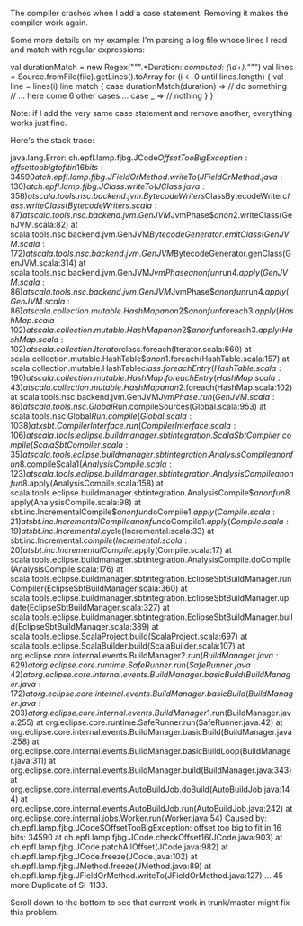 The compiler crashes when I add a case statement. Removing it makes the compiler work again. 

Some more details on my example: I'm parsing a log file whose lines I read and match with regular expressions:

val durationMatch = new Regex(""".*Duration:.*computed: (\d+).*""")
val lines = Source.fromFile(file).getLines().toArray
for (i <- 0 until lines.length) {
      val line = lines(i)
      line match {
        case durationMatch(duration) => // do something
        // ... here come 6 other cases ...
        case _ => // nothing
      }
}


Note: if I add the very same case statement and remove another, everything works just fine. 

Here's the stack trace:

java.lang.Error: ch.epfl.lamp.fjbg.JCode$OffsetTooBigException: offset too big to fit in 16 bits: 34590 
at ch.epfl.lamp.fjbg.JFieldOrMethod.writeTo(JFieldOrMethod.java:130) 
at ch.epfl.lamp.fjbg.JClass.writeTo(JClass.java:358) 
at scala.tools.nsc.backend.jvm.BytecodeWriters$ClassBytecodeWriter$class.writeClass(BytecodeWriters.scala:87) 
at scala.tools.nsc.backend.jvm.GenJVM$JvmPhase$$anon$2.writeClass(GenJVM.scala:82) 
at scala.tools.nsc.backend.jvm.GenJVM$BytecodeGenerator.emitClass(GenJVM.scala:172) 
at scala.tools.nsc.backend.jvm.GenJVM$BytecodeGenerator.genClass(GenJVM.scala:314) 
at scala.tools.nsc.backend.jvm.GenJVM$JvmPhase$$anonfun$run$4.apply(GenJVM.scala:86) 
at scala.tools.nsc.backend.jvm.GenJVM$JvmPhase$$anonfun$run$4.apply(GenJVM.scala:86) 
at scala.collection.mutable.HashMap$$anon$2$$anonfun$foreach$3.apply(HashMap.scala:102) 
at scala.collection.mutable.HashMap$$anon$2$$anonfun$foreach$3.apply(HashMap.scala:102) 
at scala.collection.Iterator$class.foreach(Iterator.scala:660) 
at scala.collection.mutable.HashTable$$anon$1.foreach(HashTable.scala:157) 
at scala.collection.mutable.HashTable$class.foreachEntry(HashTable.scala:190) 
at scala.collection.mutable.HashMap.foreachEntry(HashMap.scala:43) 
at scala.collection.mutable.HashMap$$anon$2.foreach(HashMap.scala:102) 
at scala.tools.nsc.backend.jvm.GenJVM$JvmPhase.run(GenJVM.scala:86) 
at scala.tools.nsc.Global$Run.compileSources(Global.scala:953) 
at scala.tools.nsc.Global$Run.compile(Global.scala:1038) 
at xsbt.CompilerInterface.run(CompilerInterface.scala:106) 
at scala.tools.eclipse.buildmanager.sbtintegration.ScalaSbtCompiler.compile(ScalaSbtCompiler.scala:35) 
at scala.tools.eclipse.buildmanager.sbtintegration.AnalysisCompile$$anonfun$8.compileScala$1(AnalysisCompile.scala:123)
at scala.tools.eclipse.buildmanager.sbtintegration.AnalysisCompile$$anonfun$8.apply(AnalysisCompile.scala:158) 
at scala.tools.eclipse.buildmanager.sbtintegration.AnalysisCompile$$anonfun$8.apply(AnalysisCompile.scala:98) 
at sbt.inc.IncrementalCompile$$anonfun$doCompile$1.apply(Compile.scala:21) 
at sbt.inc.IncrementalCompile$$anonfun$doCompile$1.apply(Compile.scala:19) 
at sbt.inc.Incremental$.cycle(Incremental.scala:33) 
at sbt.inc.Incremental$.compile(Incremental.scala:20) 
at sbt.inc.IncrementalCompile$.apply(Compile.scala:17) 
at scala.tools.eclipse.buildmanager.sbtintegration.AnalysisCompile.doCompile(AnalysisCompile.scala:176) 
at scala.tools.eclipse.buildmanager.sbtintegration.EclipseSbtBuildManager.runCompiler(EclipseSbtBuildManager.scala:360)
at scala.tools.eclipse.buildmanager.sbtintegration.EclipseSbtBuildManager.update(EclipseSbtBuildManager.scala:327) 
at scala.tools.eclipse.buildmanager.sbtintegration.EclipseSbtBuildManager.build(EclipseSbtBuildManager.scala:389) 
at scala.tools.eclipse.ScalaProject.build(ScalaProject.scala:697) 
at scala.tools.eclipse.ScalaBuilder.build(ScalaBuilder.scala:107) 
at org.eclipse.core.internal.events.BuildManager$2.run(BuildManager.java:629) 
at org.eclipse.core.runtime.SafeRunner.run(SafeRunner.java:42) 
at org.eclipse.core.internal.events.BuildManager.basicBuild(BuildManager.java:172) 
at org.eclipse.core.internal.events.BuildManager.basicBuild(BuildManager.java:203) 
at org.eclipse.core.internal.events.BuildManager$1.run(BuildManager.java:255) 
at org.eclipse.core.runtime.SafeRunner.run(SafeRunner.java:42) 
at org.eclipse.core.internal.events.BuildManager.basicBuild(BuildManager.java:258) 
at org.eclipse.core.internal.events.BuildManager.basicBuildLoop(BuildManager.java:311) 
at org.eclipse.core.internal.events.BuildManager.build(BuildManager.java:343) 
at org.eclipse.core.internal.events.AutoBuildJob.doBuild(AutoBuildJob.java:144) 
at org.eclipse.core.internal.events.AutoBuildJob.run(AutoBuildJob.java:242) 
at org.eclipse.core.internal.jobs.Worker.run(Worker.java:54) 
Caused by: ch.epfl.lamp.fjbg.JCode$OffsetTooBigException: offset too big to fit in 16 bits: 34590 
at ch.epfl.lamp.fjbg.JCode.checkOffset16(JCode.java:903) 
at ch.epfl.lamp.fjbg.JCode.patchAllOffset(JCode.java:982) 
at ch.epfl.lamp.fjbg.JCode.freeze(JCode.java:102) 
at ch.epfl.lamp.fjbg.JMethod.freeze(JMethod.java:89) 
at ch.epfl.lamp.fjbg.JFieldOrMethod.writeTo(JFieldOrMethod.java:127) 
... 45 more 
Duplicate of SI-1133.

Scroll down to the bottom to see that current work in trunk/master might fix this problem.
